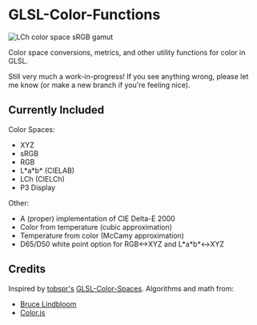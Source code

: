 # GLSL-Color-Functions

![LCh color space sRGB gamut](pics/screenshot.png?raw=true "sRGB Gamut in LCh Color Space")

Color space conversions, metrics, and other utility functions for color in GLSL.

Still very much a work-in-progress! If you see anything wrong, please let me know (or make a new branch if you're feeling nice).

## Currently Included
Color Spaces:
* XYZ
* sRGB
* RGB
* L\*a\*b\* (CIELAB)
* LCh (CIELCh)
* P3 Display

Other:
* A (proper) implementation of CIE Delta-E 2000
* Color from temperature (cubic approximation)
* Temperature from color (McCamy approximation)
* D65/D50 white point option for RGB<->XYZ and L\*a\*b\*<->XYZ

## Credits

Inspired by [tobspr's](https://github.com/tobspr) [GLSL-Color-Spaces](https://github.com/tobspr/GLSL-Color-Spaces).
Algorithms and math from:
* [Bruce Lindbloom](http://www.brucelindbloom.com/)
* [Color.js](https://colorjs.io/)
